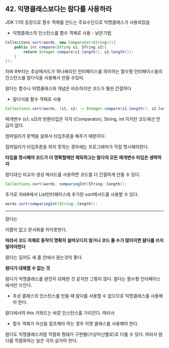 ## 42. 익명클래스보다는 람다를 사용하라

JDK 1.1의 등장으로 함수 객체를 만드는 주요수단으로 익명클래스가 사용되었음

- 익명클래스의 인스턴스를 함수 객체로 사용 - 낡은기법

```java
Collecitons.sort(words, new Comparator<String>(){
	public int compare(String s1, STring s2){
		return Integer.compare(s1.length(), s2.length());
	}
});
```

자바 8부터는 추상메서드가 하나짜리인 인터페이스를 의미하는 함수형 인터페이스들의 인스턴스를 람다식을 사용해서 만들 수있따.

람다는 함수나 익명클래스와 개념은 비슷하지만 코드가 훨씬 간결하다

- 람다식을 함수 객체로 사용

```java
Collections.sort(words, (s1, s2) -> Integer.compare(s1.length(), s2.length()));
```

매개변수 (s1, s2)의 반환타입은 각각 (Comparator<String>), String, int 이지만 코드에선 언급이 없다.

컴파일러가 문맥을 살펴서 타입추론을 해주기 때문이다.

컴파일러가 타입추론을 하지 못하는 경우에는 프로그래머가 직접 명시해야한다.

**타입을 명시해야 코드가 더 명확할때만 제외하고는 람다의 모든 매개변수 타입은 생략하자**

람다대신 비교자 생성 메서드를 사용하면 코드를 더 간결하게 만들 수 있다.

```java
Collections.sort(words, comparingInt(STring::length));
```

추가로 자바8에서 List인터페이스에 추가된 sort메서드를 사용할 수 있다.

```java
words.sort(comparingInt(String::length));
```

---

람다는

이름이 없고 문서화를 하지못한다.

**따라서 코드 자체로 동작이 명확히 설며오디지 않거나 코드 줄 수가 많아지면 람다를 쓰지 말아야한다**

람다는 길어도 세 줄 안에서 끊는것이 좋다.

**람다가 대체할 수 없는 것**

람다가 익명클래스를 완전히 대체한 것 같지만 그렇지 않다.
람다는 함수형 인터페이스에서만 쓰인다.

- 추상 클래스의 인스턴스를 만들 때 람다를 사용할 수 없으므로 익명클래스를 사용해야 한다.

람다에서의 this 키워드는 바깥 인스턴스를 가리킨다. 따라서

- 함수 객체가 자신을 참조해야 하는 경우 익명 클래스를 사용해야 한다.

람다도 익명클래스처럼 직렬화 형태가 구현별(가상머신별로)로 다를 수 있다. 따라서 람다를 직렬화하는 일은 극히 삼가야 한다.